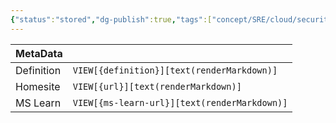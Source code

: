 ```yaml
---
{"status":"stored","dg-publish":true,"tags":["concept/SRE/cloud/security"],"creation_date":"2024-05-05 10:02","definition":"undefined","ms-learn-url":"undefined","url":"undefined","permalink":"/concepts/certificates/","dgPassFrontmatter":true}
---
```



| MetaData   |                                              |
| ---------- | -------------------------------------------- |
| Definition | `VIEW[{definition}][text(renderMarkdown)]`   |
| Homesite   | `VIEW[{url}][text(renderMarkdown)]`          |
| MS Learn   | `VIEW[{ms-learn-url}][text(renderMarkdown)]` |
